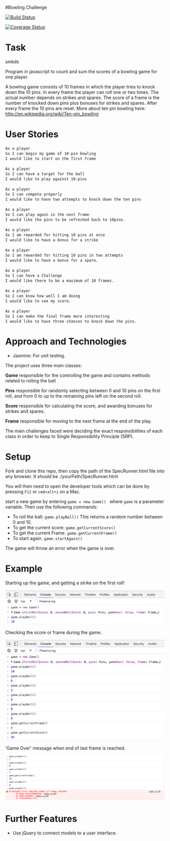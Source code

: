 #Bowling Challenge

[![Build Status](https://travis-ci.org/aabolade/bowling-challenge.svg?branch=master)](https://travis-ci.org/aabolade/bowling-challenge)

[![Coverage Status](https://coveralls.io/repos/github/aabolade/bowling-challenge/badge.svg?branch=master)](https://coveralls.io/github/aabolade/bowling-challenge?branch=master)

Task
====
smkds

Program in javascript to count and sum the scores of a bowling game for one player.

A bowling game consists of 10 frames in which the player tries to knock down the 10 pins. In every frame the player can roll one or two times. The actual number depends on strikes and spares. The score of a frame is the number of knocked down pins plus bonuses for strikes and spares. After every frame the 10 pins are reset. More about ten pin bowling here: http://en.wikipedia.org/wiki/Ten-pin_bowling

User Stories
============
```
As a player
So I can begin my game of 10-pin bowling
I would like to start on the first frame

As a player
So I can have a target for the ball
I would like to play against 10-pins

As a player
So I can compete properly
I would like to have two attempts to knock down the ten pins

As a player
So I can play again in the next frame
I would like the pins to be refreshed back to 10pins.

As a player
So I am rewarded for hitting 10 pins at once
I would like to have a bonus for a strike

As a player
So I am rewarded for hitting 10 pins in two attempts
I would like to have a bonus for a spare.

As a player
So I can have a Challenge
I would like there to be a maximum of 10 frames.

As a player
So I can know how well I am doing
I would like to see my score.

As a player
So I can make the final frame more interesting
I would like to have three chances to knock down the pins.

```
Approach and Technologies
=========================

* Jasmine: For unit testing.

The project uses three main classes:

**Game** responsible for the controlling the game and contains methods related to rolling the ball

**Pins** responsible for randomly selecting between 0 and 10 pins on the first roll, and from 0 to up to the remaining pins left on the second roll.

**Score** responsible for calculating the score, and awarding bonuses for strikes and spares.

**Frame** responsible for moving to the next frame at the end of the play.

The main challenges faced were deciding the exact responsibilities of each class in order to keep to Single Responsibility Principle (SRP).

Setup
=====

Fork and clone this repo, then copy the path of the SpecRunner.html file into any browser. It should be ./yourPath/SpecRunner.html

You will then need to open the developer tools which can be done by pressing ```F12``` or ```cmd+alt+i``` on a Mac.

start a new game by entering ```game = new Game() ``` where ```game``` is a parameter variable. Then use the following commands:

* To roll the ball: ```game.playBall()``` This returns a random number between 0 and 10.
* To get the current score: ```game.getCurrentScore()```
* To get the current Frame. ```game.getCurrentFrame()```
* To start again. ```game.startAgain()```

The game will throw an error when the game is over.

Example
=======

Starting up the game, and getting a strike on the first roll!

![alt tag](./startBowlingGame.png)

Checking the score or frame during the game.

![alt tag](./checkingFrameOrScore.png)

'Game Over' message when end of last frame is reached.

![alt tag](./gameOver.png)


Further Features
================

* Use jQuery to connect models to a user interface.
